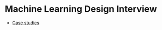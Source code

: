 # Machine Learning Design Interview

- [Case studies](https://huyenchip.com/machine-learning-systems-design/case-studies.html)
